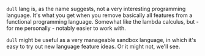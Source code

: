 `dull` lang is, as the name suggests, not a very interesting programming language.
It's what you get when you remove basically all features from a functional programming language.
Somewhat like the lambda calculus, but - for me personally - notably easier to work with.

`dull` might be useful as a very manageable sandbox language, in which it's easy to try out new language feature ideas.
Or it might not, we'll see.
